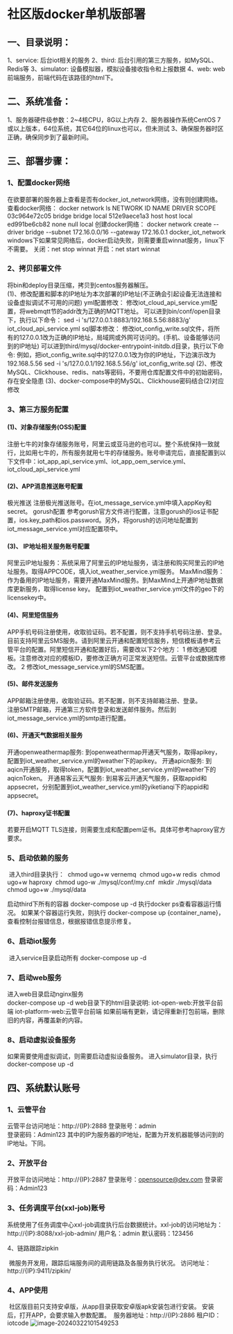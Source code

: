 # 社区版docker单机版部署

##    一、目录说明：
   1、service: 后台iot相关的服务
   2、third: 后台引用的第三方服务，如MySQL、Redis等
   3、simulator: 设备模拟器，模拟设备接收指令和上报数据
   4、web: web前端服务，前端代码在该路径的html下。

##    二、系统准备：

   1、服务器硬件级参数：2~4核CPU，8G以上内存
   2、服务器操作系统CentOS 7或以上版本，64位系统，其它64位的linux也可以，但未测试
   3、确保服务器时区正确，确保同步到了最新时间。

##    三、部署步骤：

###    1、配置docker网络

   在欲要部署的服务器上查看是否有docker_iot_network网络，没有则创建网络。
   查看docker网络：
   docker network ls
       NETWORK ID     NAME                 DRIVER    SCOPE
       03c964e72c05   bridge               bridge    local
       512e9aece1a3   host                 host      local
       ed991be6cb82   none                 null      local
   创建docker网络：
   docker network create --driver bridge --subnet 172.16.0.0/16 --gateway 172.16.0.1 docker_iot_network
   windows下如果常见网络后，docker启动失败，则需要重启winnat服务，linux下不需要。
   关闭：net stop winnat
   开启：net start winnat

###    2、拷贝部署文件

   将bin和deploy目录压缩，拷贝到centos服务器解压。   
   (1)、修改配置和脚本的IP地址为本次部署的IP地址(不正确会引起设备无法连接和设备虚拟调试不可用的问题)
       yml配置修改：
           修改iot_cloud_api_service.yml配置，将webmqtt节的addr改为正确的MQTT地址。
           可以进到bin/conf/open目录下，执行以下命令：
           sed -i 's/127.0.0.1:8883/192.168.5.56:8883/g' iot_cloud_api_service.yml
       sql脚本修改：
           修改iot_config_write.sql文件，将所有的127.0.0.1改为正确的IP地址，局域网或外网可访问的。(手机、设备能够访问到的IP地址)
           可以进到third/mysql/docker-entrypoint-initdb.d目录，执行以下命令:
           例如，把iot_config_write.sql中的127.0.0.1改为你的IP地址，下边演示改为192.168.5.56
           sed -i 's/127.0.0.1/192.168.5.56/g' iot_config_write.sql
   (2)、修改MySQL、Clickhouse、redis、nats等密码，不要用仓库配置文件中的初始密码，存在安全隐患
   (3)、docker-compose中的MySQL、Clickhouse密码结合(2)对应修改

###    3、第三方服务配置

####    (1)、对象存储服务(OSS)配置

   注册七牛的对象存储服务账号，阿里云或亚马逊的也可以。整个系统保持一致就行，比如用七牛的，所有服务就用七牛的存储服务。账号申请完后，直接配置到以下文件中：iot_app_api_service.yml、iot_app_oem_service.yml、iot_cloud_api_service.yml

####    (2)、APP消息推送账号配置

   极光推送
       注册极光推送账号。在iot_message_service.yml中填入appKey和secret。
   gorush配置
       参考gorush官方文件进行配置，注意gorush的ios证书配置，ios.key_path和ios.password。另外，将gorush的访问地址配置到iot_message_service.yml对应配置项中。

####    (3)、 IP地址相关服务账号配置

   阿里云IP地址服务：系统采用了阿里云的IP地址服务，请注册和购买阿里云的IP地址服务。取得APPCODE，填入iot_weather_service.yml服务。
   MaxMind服务：作为备用的IP地址服务，需要开通MaxMind服务。到MaxMind上开通IP地址数据库更新服务，取得license key。
   配置到iot_weather_service.yml文件的geo下的licensekey中。

####    (4)、阿里短信服务

   APP手机号码注册使用，收取验证码。若不配置，则不支持手机号码注册、登录。
   目前支持阿里云SMS服务。请到阿里云开通和配置短信服务，短信模板请参考云管平台的配置。阿里短信开通和配置好后，需要改以下2个地方：
       1 修改通知模板。注意修改对应的模板ID，要修改正确方可正常发送短信。云管平台或数据库修改。
       2 修改iot_message_service.yml的SMS配置。

####    (5)、邮件发送服务

   APP邮箱注册使用，收取验证码。若不配置，则不支持邮箱注册、登录。  
   注册SMTP邮箱，开通第三方软件登录和发送邮件服务。然后到iot_message_service.yml的smtp进行配置。

####    (6)、开通天气数据相关服务

   开通openweathermap服务:
   到openweathermap开通天气服务，取得apikey，配置到iot_weather_service.yml的weather下的apikey。
   开通apicn服务:
   到aqicn开通服务，取得token，配置到iot_weather_service.yml的weather下的aqicnToken。
   开通易客云天气服务:
   到易客云开通天气服务，获取appid和appsecret，分别配置到iot_weather_service.yml的yiketianqi下的appid和appsecret。

####    (7)、haproxy证书配置

   若要开启MQTT TLS连接，则需要生成和配置pem证书。具体可参考haproxy官方要求。

###    5、启动依赖的服务

​   进入third目录执行：
​   chmod ugo+w vernemq
​   chmod ugo+w redis
​   chmod ugo+w haproxy
​   chmod ugo-w ./mysql/conf/my.cnf
​   mkdir ./mysql/data
​   chmod ugo+w ./mysql/data

   启动third下所有的容器
   docker-compose up -d
   执行docker ps查看容器运行情况。
   如果某个容器运行失败，则执行
   docker-compose up {container_name}，查看控制台报错信息，根据报错信息提示修复。

###    6、启动iot服务

​   进入service目录启动所有
   docker-compose up -d

###    7、启动web服务
   进入web目录启动nginx服务   
   docker-compose up -d
   web目录下的html目录说明:
   iot-open-web:开放平台前端
   iot-platform-web:云管平台前端
   如果前端有更新，请记得重新打包前端，删除旧的内容，再覆盖新的内容。

###    8、启动虚拟设备服务
   如果需要使用虚拟调试，则需要启动虚拟设备服务。
   进入simulator目录，执行
   docker-compose up -d

## 四、系统默认账号

###   1、云管平台

   云管平台访问地址：http://{IP}:2888
   登录账号：admin  
   登录密码：Admin123
   其中的IP为服务器的IP地址，配置为开发机器能够访问到的IP地址。下同。

###  2、开放平台

   开放平台访问地址：http://{IP}:2887
   登录账号：opensource@dev.com
   登录密码：Admin123

###  3、任务调度平台(xxl-job)账号

   系统使用了任务调度中心xxl-job调度执行后台数据统计。xxl-job的访问地址为：
   http://{IP}:8088/xxl-job-admin/
   用户名：admin
   默认密码：123456

4、链路跟踪zipkin

​   微服务开发用，跟踪后端服务间的调用链路及各服务执行状况。
   访问地址：http://{IP}:9411/zipkin/

### 4、APP使用

​   社区版目前只支持安卓版，从app目录获取安卓版apk安装包进行安装。
​   安装后，打开APP，会要求输入参数配置。
​   服务器地址：http://{IP}:2886
​   租户ID：iotcode
![image-20240322101549253](https://osspublic.iot-aithings.com/docs/image-20240322101549253.png)



   ```